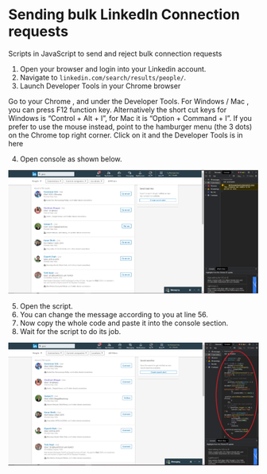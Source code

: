 # Sending bulk LinkedIn Connection requests

Scripts in JavaScript to send and reject bulk connection requests

1. Open your browser and login into your Linkedin account.
2. Navigate to ```linkedin.com/search/results/people/```.
3. Launch Developer Tools in your Chrome browser

Go to your Chrome , and under the Developer Tools. For Windows / Mac , you can press F12 function key. Alternatively the short cut keys for Windows is “Control + Alt + I”, for Mac it is “Option + Command + I”. If you prefer to use the mouse instead, point to the hamburger menu (the 3 dots) on the Chrome top right corner. Click on it and the Developer Tools is in here


4. Open console as shown below.

![endpoint](https://github.com/SANKET7738/random/blob/master/bulk_linkedin_requests/demo-imgs/endpoint.png)

5. Open the script.
6. You can change the message according to you at line 56.
7. Now copy the whole code and paste it into the console section.
8. Wait for the script to do its job.

![demo](https://github.com/SANKET7738/random/blob/master/bulk_linkedin_requests/demo-imgs/demo.png)
